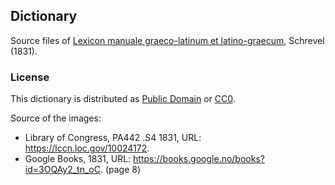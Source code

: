 ## Dictionary

Source files of [Lexicon manuale graeco-latinum et latino-graecum](https://latin-dict.github.io/dictionaries/Schrevel1831.html), Schrevel (1831).


### License

This dictionary is distributed as [Public Domain](http://creativecommons.org/publicdomain/mark/1.0/) or [CC0](LICENSE).

Source of the images:

* Library of Congress, PA442 .S4 1831, URL: <https://lccn.loc.gov/10024172>.
* Google Books, 1831, URL: <https://books.google.no/books?id=3OQAy2_tn_oC>. (page 8)
